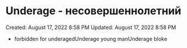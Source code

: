 # Underage - несовершеннолетний

Created: August 17, 2022 8:58 PM
Updated: August 17, 2022 8:58 PM

- forbidden for underagedUnderage young manUnderage bloke